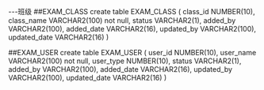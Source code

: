 ---班级
##EXAM_CLASS
create table EXAM_CLASS
(
  class_id      NUMBER(10),
  class_name    VARCHAR2(100) not null,
  status       VARCHAR2(1),
  added_by     VARCHAR2(100),
  added_date   VARCHAR2(16),
  updated_by   VARCHAR2(100),
  updated_date VARCHAR2(16)
)

##EXAM_USER
create table EXAM_USER
(
  user_id      NUMBER(10),
  user_name    VARCHAR2(100) not null,
  user_type    NUMBER(10),
  status       VARCHAR2(1),
  added_by     VARCHAR2(100),
  added_date   VARCHAR2(16),
  updated_by   VARCHAR2(100),
  updated_date VARCHAR2(16)
)


  
  
  